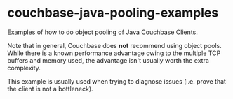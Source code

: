couchbase-java-pooling-examples
===============================

Examples of how to do object pooling of Java Couchbase Clients.

Note that in general, Couchbase does <b>not</b> recommend using object pools.  While there is a known performance
advantage owing to the multiple TCP buffers and memory used, the advantage isn't usually worth the extra complexity.

This example is usually used when trying to diagnose issues (i.e. prove that the client is not a bottleneck).
